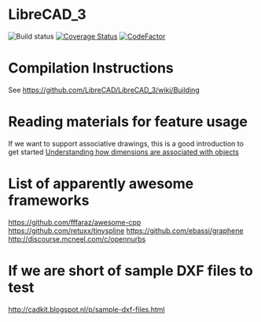 LibreCAD_3
==========

![Build status](https://api.travis-ci.org/LibreCAD/LibreCAD_3.svg?branch=master) [![Coverage Status](https://coveralls.io/repos/github/LibreCAD/LibreCAD_3/badge.svg?branch=master)](https://coveralls.io/github/LibreCAD/LibreCAD_3?branch=master) [![CodeFactor](https://www.codefactor.io/repository/github/librecad/librecad_3/badge)](https://www.codefactor.io/repository/github/librecad/librecad_3)

Compilation Instructions
==========
See https://github.com/LibreCAD/LibreCAD_3/wiki/Building


Reading materials for feature usage
=========

If we want to support associative drawings, this is a good introduction to get started
[Understanding how dimensions are associated with objects](https://web.archive.org/web/20170318040619/http://www.ellenfinkelstein.com/acadblog/understanding-how-dimensions-are-associated-with-objects/)


List of apparently awesome frameworks
=========
https://github.com/fffaraz/awesome-cpp
https://github.com/retuxx/tinyspline
https://github.com/ebassi/graphene
http://discourse.mcneel.com/c/opennurbs

If we are short of sample DXF files to test
=========
http://cadkit.blogspot.nl/p/sample-dxf-files.html

